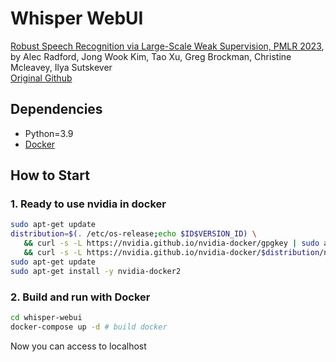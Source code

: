 # Whisper WebUI

[Robust Speech Recognition via Large-Scale Weak Supervision, PMLR 2023](https://arxiv.org/abs/2212.04356), by Alec Radford, Jong Wook Kim, Tao Xu, Greg Brockman, Christine Mcleavey, Ilya Sutskever  
[Original Github](https://github.com/openai/whisper)

## Dependencies

- Python=3.9
- [Docker](https://www.docker.com/get-started/)

## How to Start

### 1. Ready to use nvidia in docker

```bash
sudo apt-get update 
distribution=$(. /etc/os-release;echo $ID$VERSION_ID) \
   && curl -s -L https://nvidia.github.io/nvidia-docker/gpgkey | sudo apt-key add - \
   && curl -s -L https://nvidia.github.io/nvidia-docker/$distribution/nvidia-docker.list | sudo tee /etc/apt/sources.list.d/nvidia-docker.list
sudo apt-get update 
sudo apt-get install -y nvidia-docker2  
```

### 2. Build and run with Docker

```bash
cd whisper-webui
docker-compose up -d # build docker
```

Now you can access to localhost
